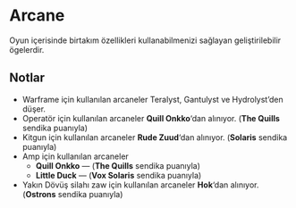 # Arcane

Oyun içerisinde birtakım özellikleri kullanabilmenizi sağlayan geliştirilebilir ögelerdir.

## Notlar <a id="notlar"></a>

* Warframe için kullanılan arcaneler Teralyst, Gantulyst ve Hydrolyst’den düşer.
* Operatör için kullanılan arcaneler **Quill Onkko**‘dan alınıyor. \(**The Quills** sendika puanıyla\)
* Kitgun için kullanılan arcaneler **Rude Zuud**‘dan alınıyor. \(**Solaris** sendika puanıyla\)
* Amp için kullanılan arcaneler
  * **Quill Onkko** — \(**The Quills** sendika puanıyla\)
  * **Little Duck** — \(**Vox Solaris** sendika puanıyla\)
* Yakın Dövüş silahı zaw için kullanılan arcaneler **Hok**‘dan alınıyor. \(**Ostrons** sendika puanıyla\)


